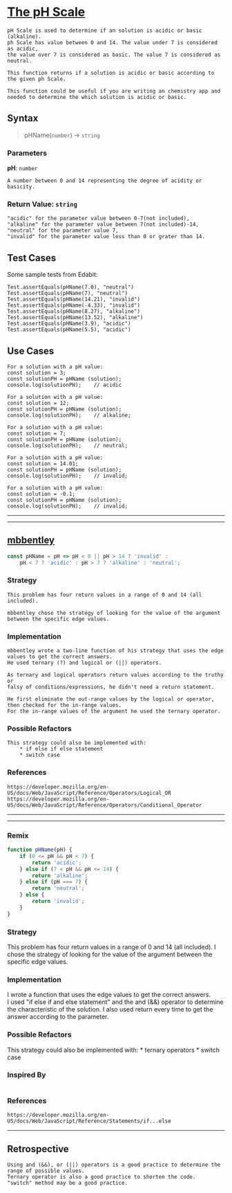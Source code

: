 # [The pH Scale]([link-to-challenge](https://edabit.com/challenge/GmAuzN42QXxPNpSmF))

```
pH Scale is used to determine if an solution is acidic or basic (alkaline). 
ph Scale has value between 0 and 14. The value under 7 is considered as acidic, 
the value over 7 is considered as basic. The value 7 is considered as neutral.

This function returns if a solution is acidic or basic according to the given ph Scale. 

This function could be useful if you are writing an chemistry app and 
needed to determine the which solution is acidic or basic. 
```

## Syntax

> pHName(`number`) -> `string`

### Parameters

**pH**: `number`

```
A number between 0 and 14 representing the degree of acidity or basicity.
```

### Return Value: `string`

```
"acidic" for the parameter value between 0-7(not included), 
"alkaline" for the parameter value between 7(not included)-14,
"neutral" for the parameter value 7,
"invalid" for the parameter value less than 0 or grater than 14.
```

## Test Cases
Some sample tests from Edabit:
```
Test.assertEquals(pHName(7.0), "neutral")
Test.assertEquals(pHName(7), "neutral")
Test.assertEquals(pHName(14.21), "invalid")
Test.assertEquals(pHName(-4.33), "invalid")
Test.assertEquals(pHName(8.27), "alkaline")
Test.assertEquals(pHName(13.52), "alkaline")
Test.assertEquals(pHName(3.9), "acidic")
Test.assertEquals(pHName(5.5), "acidic")
```

## Use Cases

```
For a solution with a pH value:
const solution = 3;
const solutionPH = pHName (solution);
console.log(solutionPH);    // acidic

For a solution with a pH value:
const solution = 12;
const solutionPH = pHName (solution);
console.log(solutionPH);    // alkaline;

For a solution with a pH value:
const solution = 7;
const solutionPH = pHName (solution);
console.log(solutionPH);    // neutral;

For a solution with a pH value:
const solution = 14.01;
const solutionPH = pHName (solution);
console.log(solutionPH);    // invalid;

For a solution with a pH value:
const solution = -0.1;
const solutionPH = pHName (solution);
console.log(solutionPH);    // invalid;
```

---

---

<!-- copy this section for every solution you study -->

## [mbbentley](https://edabit.com/user/n5wubRfh6zh8QRymN)

```js
const pHName = pH => pH < 0 || pH > 14 ? 'invalid' :
	pH < 7 ? 'acidic' : pH > 7 ? 'alkaline' : 'neutral';
```

### Strategy

```
This problem has four return values in a range of 0 and 14 (all included). 

mbbentley chose the strategy of looking for the value of the argument between the specific edge values.
```

### Implementation

```
mbbentley wrote a two-line function of his strategy that uses the edge values to get the correct answers. 
He used ternary (?) and logical or (||) operators. 

As ternary and logical operators return values according to the truthy or 
falsy of conditions/expressions, he didn't need a return statement. 

He first eliminate the out-range values by the logical or operator, then checked for the in-range values. 
For the in-range values of the argument he used the ternary operator. 
```

### Possible Refactors

```
This strategy could also be implemented with:
    * if else if else statement
    * switch case  
```

### References

```
https://developer.mozilla.org/en-US/docs/Web/JavaScript/Reference/Operators/Logical_OR
https://developer.mozilla.org/en-US/docs/Web/JavaScript/Reference/Operators/Conditional_Operator
```

---



---

### Remix

```js
function pHName(pH) {
	if (0 <= pH && pH < 7) {
		return 'acidic';
	} else if (7 < pH && pH <= 14) {
		return 'alkaline';
	} else if (pH === 7) {
		return 'neutral';
	} else {
		return 'invalid';
	}
}
```

### Strategy
This problem has four return values in a range of 0 and 14 (all included). I chose the strategy of looking for the value of the argument between the specific edge values.

### Implementation
I wrote a function that uses the edge values to get the correct answers.  
I used "if else if and else statement" and the and (&&) operator to determine the characteristic of the solution. I also used return every time to get the answer according to the parameter. 

### Possible Refactors
This strategy could also be implemented with:
    * ternary operators
    * switch case  

### Inspired By

```
```

### References      
```
https://developer.mozilla.org/en-US/docs/Web/JavaScript/Reference/Statements/if...else
```
---

## Retrospective

```
Using and (&&), or (||) operators is a good practice to determine the range of possible values. 
Ternary operator is also a good practice to shorten the code.
"switch" method may be a good practice. 
```
